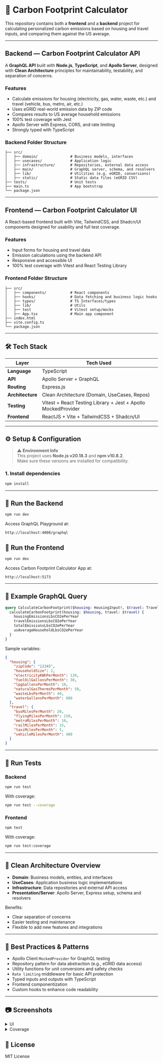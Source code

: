 # 🌱 Carbon Footprint Calculator

This repository contains both a **frontend** and a **backend** project for calculating personalized carbon emissions based on housing and travel inputs, and comparing them against the US average.

---

## Backend — Carbon Footprint Calculator API

A **GraphQL API** built with **Node.js**, **TypeScript**, and **Apollo Server**, designed with **Clean Architecture** principles for maintainability, testability, and separation of concerns.

### Features

- Calculate emissions for housing (electricity, gas, water, waste, etc.) and travel (vehicle, bus, metro, air, etc.)
- Uses eGRID real-world emission data by ZIP code
- Compares results to US average household emissions
- 100% test coverage with Jest
- Apollo Server with Express, CORS, and rate limiting
- Strongly typed with TypeScript

### Backend Folder Structure

```
├── src/
│   ├── domain/               # Business models, interfaces
│   ├── usecases/             # Application logic
│   ├── infrastructure/       # Repositories, external data access
│   ├── main/                 # GraphQL server, schema, and resolvers
│   ├── lib/                  # Utilities (e.g. eGRID, conversions)
│   ├── static/               # Static data files (eGRID CSV)
├── tests/                    # Unit tests
├── main.ts                   # App bootstrap
└── package.json
```

---

## Frontend — Carbon Footprint Calculator UI

A React-based frontend built with Vite, TailwindCSS, and Shadcn/UI components designed for usability and full test coverage.

### Features

- Input forms for housing and travel data
- Emission calculations using the backend API
- Responsive and accessible UI
- 100% test coverage with Vitest and React Testing Library

### Frontend Folder Structure

```
├── src/
│   ├── components/           # React components
│   ├── hooks/                # Data fetching and business logic hooks
│   ├── types/                # TS Interfaces/types
│   ├── lib/                  # Utils
│   ├── test                  # Vitest setup/mocks
│   ├── App.tsx               # Main app component
├── index.html
├── vite.config.ts
└── package.json
```

---

## 🛠️ Tech Stack

| Layer            | Tech Used                                                     |
| ---------------- | ------------------------------------------------------------- |
| **Language**     | TypeScript                                                    |
| **API**          | Apollo Server + GraphQL                                       |
| **Routing**      | Express.js                                                    |
| **Architecture** | Clean Architecture (Domain, UseCases, Repos)                  |
| **Testing**      | Vitest + React Testing Library + Jest + Apollo MockedProvider |
| **Frontend**     | ReactJS + Vite + TailwindCSS + Shadcn/UI                      |

---

## ⚙️ Setup & Configuration

> ⚠️ **Environment Info**  
> This project uses **Node.js v20.18.3** and **npm v10.8.2**.  
> Make sure these versions are installed for compatibility.

### 1. Install dependencies

```bash
npm install
```

---

## 🚀 Run the Backend

```bash
npm run dev
```

Access GraphQL Playground at:

```
http://localhost:4000/graphql
```

## 🚀 Run the Frontend

```bash
npm run dev
```

Access Carbon Footprint Calculator App at:

```
http://localhost:5173
```

---

## 🔬 Example GraphQL Query

```graphql
query CalculateCarbonFootprint($housing: HousingInput!, $travel: TravelInput) {
  calculateCarbonFootprint(housing: $housing, travel: $travel) {
    housingEmissionsLbsCO2ePerYear
    travelEmissionsLbsCO2ePerYear
    totalEmissionsLbsCO2ePerYear
    usAverageHouseholdLbsCO2ePerYear
  }
}
```

Sample variables:

```json
{
  "housing": {
    "zipCode": "12345",
    "householdSize": 2,
    "electricityKWhPerMonth": 120,
    "fuelOilGallonsPerMonth": 30,
    "lpgGallonsPerMonth": 10,
    "naturalGasThermsPerMonth": 50,
    "wasteLbsPerMonth": 40,
    "waterGallonsPerMonth": 800
  },
  "travel": {
    "busMilesPerMonth": 20,
    "flyingMilesPerMonth": 150,
    "metroMilesPerMonth": 10,
    "railMilesPerMonth": 15,
    "taxiMilesPerMonth": 5,
    "vehicleMilesPerMonth": 400
  }
}
```

---

## 🧪 Run Tests

### Backend

```bash
npm run test
```

With coverage:

```bash
npm run test --coverage
```

### Frontend

```bash
npm test
```

With coverage:

```bash
npm run test:coverage
```

---

## 🧼 Clean Architecture Overview

- **Domain**: Business models, entities, and interfaces
- **UseCases**: Application business logic implementations
- **Infrastructure**: Data repositories and external API access
- **Presentation/Server**: Apollo Server, Express setup, schema and resolvers

Benefits:

- Clear separation of concerns
- Easier testing and maintenance
- Flexible to add new features and integrations

---

## 🧱 Best Practices & Patterns

- Apollo Client `MockedProvider` for GraphQL testing
- Repository pattern for data abstraction (e.g., eGRID data access)
- Utility functions for unit conversions and safety checks
- `Rate limiting` middleware for basic API protection
- Typed inputs and outputs with TypeScript
- Frontend componentization
- Custom hooks to enhance code readability

---

## :camera: Screenshots

<details>

<summary>UI</summary>

![Screenshot 2025-06-30 at 22 21 37](https://github.com/user-attachments/assets/89881c55-0b45-4078-a2ac-dcb8b6fee3c6)
![Screenshot 2025-06-30 at 22 21 37](https://github.com/user-attachments/assets/117a79a1-914b-4267-9191-c7d636230d3a)
<img src="https://github.com/user-attachments/assets/f3ba5009-4094-49cd-b71f-312fcc0a1c1e" width="500" />
<img src="https://github.com/user-attachments/assets/27d9962b-71f6-455e-a4a7-ff84d56caf43" width="500" />

</details>

<details>
<summary>Coverage</summary>

![Screenshot 2025-06-30 at 22 19 57](https://github.com/user-attachments/assets/e7a3fda1-35c3-4ece-a5e3-7e9cba9520b1)
![Screenshot 2025-06-30 at 22 20 55](https://github.com/user-attachments/assets/2d33866c-41fd-4d1b-88fb-574d69f295e2)


</details>

## 📄 License

MIT License
